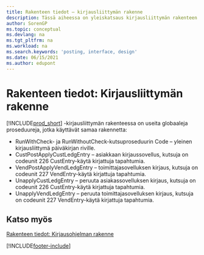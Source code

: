 ```yaml
---
title: Rakenteen tiedot – kirjausliittymän rakenne
description: Tässä aiheessa on yleiskatsaus kirjausliittymän rakenteen yleisistä toimintaohjeista ja rakennetiedoista.
author: SorenGP
ms.topic: conceptual
ms.devlang: na
ms.tgt_pltfrm: na
ms.workload: na
ms.search.keywords: 'posting, interface, design'
ms.date: 06/15/2021
ms.author: edupont
---
```

# Rakenteen tiedot: Kirjausliittymän rakenne
[!INCLUDE[prod_short](includes/prod_short.md)] -kirjausliittymän rakenteessa on useita globaaleja proseduureja, jotka käyttävät samaa rakennetta:  
  
* RunWithCheck- ja RunWithoutCheck-kutsuproseduurin Code – yleinen kirjausliittymä päiväkirjan riville.  
* CustPostApplyCustLedgEntry – asiakkaan kirjaussovellus, kutsuja on codeunit 226 CustEntry-käytä kirjattuja tapahtumia.  
* VendPostApplyVendLedgEntry – toimittajasovelluksen kirjaus, kutsuja on codeunit 227 VendEntry-käytä kirjattuja tapahtumia.  
* UnapplyCustLedgEntry – peruuta asiakassovelluksen kirjaus, kutsuja on codeunit 226 CustEntry-käytä kirjattuja tapahtumia.  
* UnapplyVendLedgEntry – peruuta toimittajasovelluksen kirjaus, kutsuja on codeunit 227 VendEntry-käytä kirjattuja tapahtumia.  
  
## Katso myös  
[Rakenteen tiedot: Kirjausohjelman rakenne](design-details-posting-engine-structure.md)

[!INCLUDE[footer-include](includes/footer-banner.md)]